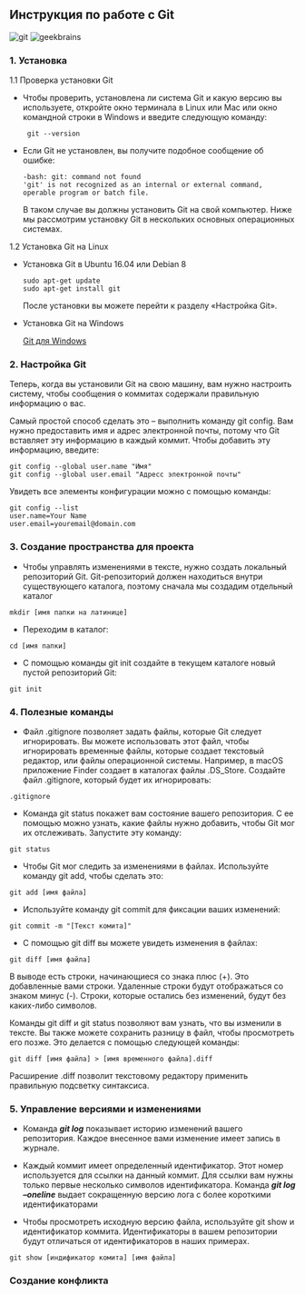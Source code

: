 ## Инструкция по работе с Git
![git](https://i.pinimg.com/originals/17/37/0c/17370cc74173f9d72e8aa972fe3bef2e.png)
![geekbrains](https://epicris.ru/wp-content/uploads/2020/11/promokod-geekbrains.jpg)
### 1. **Установка**
    
1.1 Проверка установки Git
   
* Чтобы проверить, установлена ли система Git и какую версию вы используете, откройте окно терминала в Linux или Mac или окно командной строки в Windows и введите следующую команду:
        
  ```
   git --version 
   ```
         
* Если Git не установлен, вы получите подобное сообщение об ошибке:
   
   ```
   -bash: git: command not found
   'git' is not recognized as an internal or external command, operable program or batch file.
   ```
   В таком случае вы должны установить Git на свой компьютер. Ниже мы рассмотрим установку Git в нескольких основных операционных системах.
   
1.2 Установка Git на Linux
            
* Установка Git в Ubuntu 16.04 или Debian 8
  ```
  sudo apt-get update
  sudo apt-get install git
  ```
  После установки вы можете перейти к разделу «Настройка Git».
* Установка Git на Windows
     
  [Git для Windows](http://git-scm.com/download/win)

### 2. Настройка Git

Теперь, когда вы установили Git на свою машину, вам нужно настроить систему, чтобы сообщения о коммитах содержали правильную информацию о вас.

Самый простой способ сделать это – выполнить команду git config. Вам нужно предоставить имя и адрес электронной почты, потому что Git вставляет эту информацию в каждый коммит. Чтобы добавить эту информацию, введите:

```
git config --global user.name "Имя"
git config --global user.email "Адресс электронной почты"
```

Увидеть все элементы конфигурации можно с помощью команды:

```
git config --list
user.name=Your Name
user.email=youremail@domain.com
```

### 3. Создание пространства для проекта
* Чтобы управлять изменениями в тексте, нужно создать локальный репозиторий Git. Git-репозиторий должен находиться внутри существующего каталога, поэтому сначала мы создадим отдельный каталог

```
mkdir [имя папки на латинице]
```

* Переходим в каталог:
```
cd [имя папки]
```

* С помощью команды git init создайте в текущем каталоге новый пустой репозиторий Git:
```
git init
```
### 4. Полезные команды
* Файл .gitignore позволяет задать файлы, которые Git следует игнорировать. Вы можете использовать этот файл, чтобы игнорировать временные файлы, которые создает текстовый редактор, или файлы операционной системы. Например, в macOS приложение Finder создает в каталогах файлы .DS_Store. Создайте файл .gitignore, который будет их игнорировать:
```
.gitignore
```
* Команда git status покажет вам состояние вашего репозитория. С ее помощью можно узнать, какие файлы нужно добавить, чтобы Git мог их отслеживать. Запустите эту команду:
```
git status
```
* Чтобы Git мог следить за изменениями в файлах. Используйте команду git add, чтобы сделать это:
```
git add [имя файла]
```
* Используйте команду git commit для фиксации ваших изменений:
```
git commit -m "[Текст комита]"
```

* С помощью git diff вы можете увидеть изменения в файлах:
```
git diff [имя файла]
```

В выводе есть строки, начинающиеся со знака плюс (+). Это добавленные вами строки. Удаленные строки будут отображаться со знаком минус (-). Строки, которые остались без изменений, будут без каких-либо символов.

Команды git diff и git status позволяют вам узнать, что вы изменили в тексте. Вы также можете сохранить разницу в файл, чтобы просмотреть его позже. Это делается с помощью следующей команды:

```
git diff [имя файла] > [имя временного файла].diff
```
Расширение .diff позволит текстовому редактору применить правильную подсветку синтаксиса.

### 5. Управление версиями и изменениями
* Команда ***git log*** показывает историю изменений вашего репозитория. Каждое внесенное вами изменение имеет запись в журнале.

* Каждый коммит имеет определенный идентификатор. Этот номер используется для ссылки на данный коммит. Для ссылки вам нужны только первые несколько символов идентификатора. Команда ***git log –oneline*** выдает сокращенную версию лога с более короткими идентификаторами

* Чтобы просмотреть исходную версию файла, используйте git show и идентификатор коммита. Идентификаторы в вашем репозитории будут отличаться от идентификаторов в наших примерах.
```
git show [индификатор комита] [имя файла]
```
### Создание конфликта


